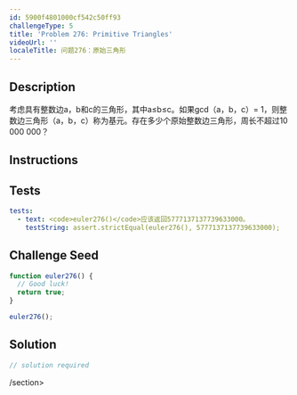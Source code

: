 ```yaml
---
id: 5900f4801000cf542c50ff93
challengeType: 5
title: 'Problem 276: Primitive Triangles'
videoUrl: ''
localeTitle: 问题276：原始三角形
---
```


## Description
<section id="description">考虑具有整数边a，b和c的三角形，其中a≤b≤c。如果gcd（a，b，c）= 1，则整数边三角形（a，b，c）称为基元。存在多少个原始整数边三角形，周长不超过10 000 000？ </section>

## Instructions
<section id="instructions">
</section>

## Tests
<section id='tests'>

```yml
tests:
  - text: <code>euler276()</code>应该返回5777137137739633000。
    testString: assert.strictEqual(euler276(), 5777137137739633000);

```

</section>

## Challenge Seed
<section id='challengeSeed'>

<div id='js-seed'>

```js
function euler276() {
  // Good luck!
  return true;
}

euler276();

```

</div>



</section>

## Solution
<section id='solution'>

```js
// solution required
```

/section>
